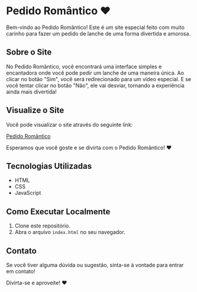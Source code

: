 # Pedido Romântico ❤️

Bem-vindo ao Pedido Romântico! Este é um site especial feito com muito carinho para fazer um pedido de lanche de uma forma divertida e amorosa.

## Sobre o Site

No Pedido Romântico, você encontrará uma interface simples e encantadora onde você pode pedir um lanche de uma maneira única. Ao clicar no botão "Sim", você será redirecionado para um vídeo especial. E se você tentar clicar no botão "Não", ele vai desviar, tornando a experiência ainda mais divertida!

## Visualize o Site

Você pode visualizar o site através do seguinte link:

[Pedido Romântico](https://paravoceeeu.netlify.app/)

Esperamos que você goste e se divirta com o Pedido Romântico! ❤️

## Tecnologias Utilizadas

- HTML
- CSS
- JavaScript

## Como Executar Localmente

1. Clone este repositório.
2. Abra o arquivo `index.html` no seu navegador.

## Contato

Se você tiver alguma dúvida ou sugestão, sinta-se à vontade para entrar em contato!

Divirta-se e aproveite! ❤️
